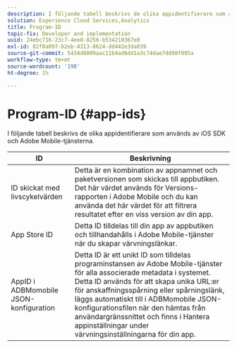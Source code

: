 ```yaml
---
description: I följande tabell beskrivs de olika appidentifierare som används av iOS SDK och Adobe Mobile-tjänsterna.
solution: Experience Cloud Services,Analytics
title: Program-ID
topic-fix: Developer and implementation
uuid: 24ebc716-23c7-4ee8-8256-b534210367e0
exl-id: 82f0a097-b2eb-4313-8624-dd442e3da039
source-git-commit: 5434d8809aac11b4ad6dd1a3c74dae7dd98f095a
workflow-type: tm+mt
source-wordcount: '198'
ht-degree: 1%

---
```


# Program-ID {#app-ids}

I följande tabell beskrivs de olika appidentifierare som används av iOS SDK och Adobe Mobile-tjänsterna.

| ID | Beskrivning |
|--- |--- |
| ID skickat med livscykelvärden | Detta är en kombination av appnamnet och paketversionen som skickas till appbutiken.  Det här värdet används för Versions-rapporten i Adobe Mobile och du kan använda det här värdet för att filtrera resultatet efter en viss version av din app. |
| App Store ID | Detta ID tilldelas till din app av appbutiken och tillhandahålls i Adobe Mobile-tjänster när du skapar värvningslänkar. |
| AppID i ADBMomobile JSON-konfiguration | Detta ID är ett unikt ID som tilldelas programinstansen av Adobe Mobile-tjänster för alla associerade metadata i systemet.  Detta ID används för att skapa unika URL:er för anskaffningsspårning eller spårningslänk, läggs automatiskt till i ADBMomobile JSON-konfigurationsfilen när den hämtas från användargränssnittet och finns i Hantera appinställningar under värvningsinställningarna för din app. |
